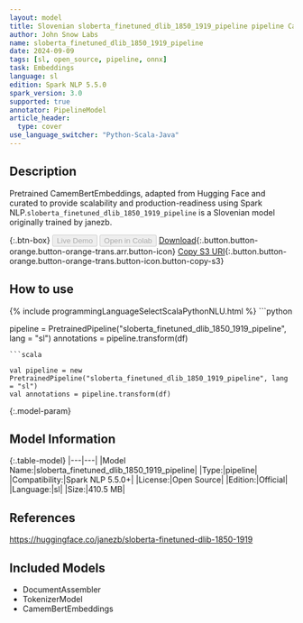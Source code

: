 ```yaml
---
layout: model
title: Slovenian sloberta_finetuned_dlib_1850_1919_pipeline pipeline CamemBertEmbeddings from janezb
author: John Snow Labs
name: sloberta_finetuned_dlib_1850_1919_pipeline
date: 2024-09-09
tags: [sl, open_source, pipeline, onnx]
task: Embeddings
language: sl
edition: Spark NLP 5.5.0
spark_version: 3.0
supported: true
annotator: PipelineModel
article_header:
  type: cover
use_language_switcher: "Python-Scala-Java"
---
```


## Description

Pretrained CamemBertEmbeddings, adapted from Hugging Face and curated to provide scalability and production-readiness using Spark NLP.`sloberta_finetuned_dlib_1850_1919_pipeline` is a Slovenian model originally trained by janezb.

{:.btn-box}
<button class="button button-orange" disabled>Live Demo</button>
<button class="button button-orange" disabled>Open in Colab</button>
[Download](https://s3.amazonaws.com/auxdata.johnsnowlabs.com/public/models/sloberta_finetuned_dlib_1850_1919_pipeline_sl_5.5.0_3.0_1725851418626.zip){:.button.button-orange.button-orange-trans.arr.button-icon}
[Copy S3 URI](s3://auxdata.johnsnowlabs.com/public/models/sloberta_finetuned_dlib_1850_1919_pipeline_sl_5.5.0_3.0_1725851418626.zip){:.button.button-orange.button-orange-trans.button-icon.button-copy-s3}

## How to use



<div class="tabs-box" markdown="1">
{% include programmingLanguageSelectScalaPythonNLU.html %}
```python

pipeline = PretrainedPipeline("sloberta_finetuned_dlib_1850_1919_pipeline", lang = "sl")
annotations =  pipeline.transform(df)   

```
```scala

val pipeline = new PretrainedPipeline("sloberta_finetuned_dlib_1850_1919_pipeline", lang = "sl")
val annotations = pipeline.transform(df)

```
</div>

{:.model-param}
## Model Information

{:.table-model}
|---|---|
|Model Name:|sloberta_finetuned_dlib_1850_1919_pipeline|
|Type:|pipeline|
|Compatibility:|Spark NLP 5.5.0+|
|License:|Open Source|
|Edition:|Official|
|Language:|sl|
|Size:|410.5 MB|

## References

https://huggingface.co/janezb/sloberta-finetuned-dlib-1850-1919

## Included Models

- DocumentAssembler
- TokenizerModel
- CamemBertEmbeddings